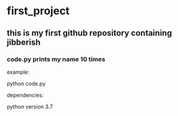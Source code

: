 # first_project

## this is my first github repository containing jibberish

### code.py prints my name 10 times


example: 

python code.py 

dependencies:

python version 3.7
